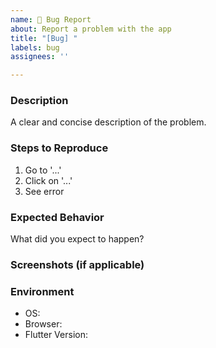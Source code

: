 ```yaml
---
name: 🐛 Bug Report
about: Report a problem with the app
title: "[Bug] "
labels: bug
assignees: ''

---
```


### Description
A clear and concise description of the problem.

### Steps to Reproduce
1. Go to '...'
2. Click on '...'
3. See error

### Expected Behavior
What did you expect to happen?

### Screenshots (if applicable)

### Environment
- OS:
- Browser:
- Flutter Version:
